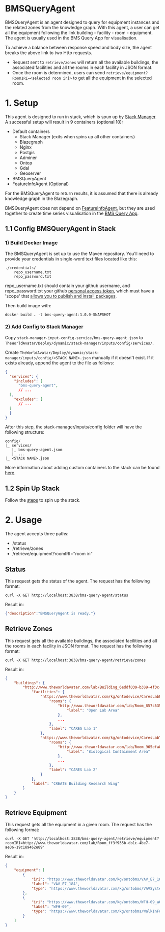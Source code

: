 # BMSQueryAgent
BMSQueryAgent is an agent designed to query for equipment instances and the related zones from the knowledge graph.
With this agent, a user can get all the equipment following the link building - facility - room - equipment. The agent is usually used in the BMS Query App for visualisation.

To achieve a balance between response speed and body size, the agent breaks the above link to two Http requests. 
- Request sent to `retrieve/zones` will return all the available buildings, the associated facilities and all the rooms in each facility in JSON format. 
- Once the room is determined, users can send `retrieve/equipment?RoomIRI=<selected room iri>` to get all the equipment in the selected room.

# 1. Setup
This agent is designed to run in stack, which is spun up by [Stack Manager](https://github.com/cambridge-cares/TheWorldAvatar/tree/main/Deploy/stacks/dynamic/stack-manager). 
A successful setup will result in 9 containers (optional 10):
- Default containers
  - Stack Manager (exits when spins up all other containers)
  - Blazegraph
  - Nginx
  - Postgis
  - Adminer
  - Ontop
  - Gdal
  - Geoserver
- BMSQueryAgent
- FeatureInfoAgent (Optional)

For the BMSQueryAgent to return results, it is assumed that there is already knowledge graph in the Blazegraph.

[comment]: # (TODO: fix the app's name and ref link once done with the app dev )

BMSQueryAgent does not depend on [FeatureInfoAgent](https://github.com/cambridge-cares/TheWorldAvatar/tree/main/Agents/FeatureInfoAgent), but they are used together to create time series visualisation in the [BMS Query App](https://github.com/cambridge-cares/TheWorldAvatar/tree/1502-android-app-for-data-visualisation/Apps/BMSQueryApp).

## 1.1 Config BMSQueryAgent in Stack
### 1) Build Docker Image
[comment]: # (TODO: the image is supposed to be pushed to the registry)
The BMSQueryAgent is set up to use the Maven repository. You'll need to provide your credentials in single-word text files located like this:
```
./credentials/
    repo_username.txt
    repo_password.txt
```
repo_username.txt should contain your github username, and repo_password.txt your github [personal access token](https://docs.github.com/en/github/authenticating-to-github/creating-a-personal-access-token),
which must have a 'scope' that [allows you to publish and install packages](https://docs.github.com/en/packages/working-with-a-github-packages-registry/working-with-the-apache-maven-registry#authenticating-to-github-packages).

Then build image with:
```
docker build . -t bms-query-agent:1.0.0-SNAPSHOT
```

### 2) Add Config to Stack Manager
Copy `stack-manager-input-config-service/bms-query-agent.json` to `TheWorldAvatar/Deploy/dynamic/stack-manager/inputs/config/services/`.

Create `TheWorldAvatar/Deploy/dynamic/stack-manager/inputs/config/<STACK NAME>.json` manually if it doesn't exist. If it exists already, append the agent to the file as follows:
```json
{
  "services": {
    "includes": [
      "bms-query-agent",
      // ...
  ],
    "excludes": [
      // ...
  ]
  }
}
```

After this step, the stack-manager/inputs/config folder will have the following structure:
```
config/
|_ services/
   |_ bms-query-agent.json
   |_ ...
|_ <STACK NAME>.json
```
More information about adding custom containers to the stack can be found [here](https://github.com/cambridge-cares/TheWorldAvatar/tree/main/Deploy/stacks/dynamic/stack-manager#adding-custom-containers).

## 1.2 Spin Up Stack
Follow the [steps](https://github.com/cambridge-cares/TheWorldAvatar/tree/main/Deploy/stacks/dynamic/stack-manager#spinning-up-a-stack) to spin up the stack. 

# 2. Usage
The agent accepts three paths:
- /status
- /retrieve/zones
- /retrieve/equipment?roomIRI="room iri"

## Status
This request gets the status of the agent. The request has the following format:
```
curl -X GET http://localhost:3838/bms-query-agent/status
```

Result in:
```json
{"description":"BMSQueryAgent is ready."}
```

## Retrieve Zones
This request gets all the available buildings, the associated facilities and all the rooms in each facility in JSON format. The request has the following format:
```
curl -X GET http://localhost:3838/bms-query-agent/retrieve/zones
```

Result in:
```json
{
    "buildings": {
        "http://www.theworldavatar.com/lab/Building_6eddf039-b309-4f3c-854a-93ef0891f646": {
            "facilities": {
                "https://www.theworldavatar.com/kg/ontodevice/CaresLabOne": {
                    "rooms": {
                        "http://www.theworldavatar.com/lab/Room_857c535d-f065-4baf-b153-85c8b63f5541": {
                            "label": "Open Lab Area"
                        },
                        ...
                    },
                    "label": "CARES Lab 1"
                },
                "https://www.theworldavatar.com/kg/ontodevice/CaresLabTwo": {
                    "rooms": {
                        "http://www.theworldavatar.com/lab/Room_965efa84-0689-4d8e-bbf6-af771f2b2b8d": {
                            "label": "Biological Containment Area"
                        },
                        ...
                    },
                    "label": "CARES Lab 2"
                }
            },
            "label": "CREATE Building Research Wing"
        }
    }
}
```

## Retrieve Equipment
This request gets all the equipment in a given room. The request has the following format:
```
curl -X GET 'http://localhost:3838/bms-query-agent/retrieve/equipment?roomIRI=http://www.theworldavatar.com/lab/Room_ff3f935b-db1c-4be7-ae06-19c189462e89'
```

Result in:
```json
{
    "equipment": [
        {
            "iri": "https://www.theworldavatar.com/kg/ontobms/VAV_E7_18A_4a7bd117-e475-404a-b6bd-f165a5e9c9ec",
            "label": "VAV_E7_18A",
            "type": "https://www.theworldavatar.com/kg/ontobms/VAVSystem"
        },
        {
            "iri": "https://www.theworldavatar.com/kg/ontobms/WFH-09_a0ca17b8-19dd-4a4e-8005-316277539071",
            "label": "WFH-09",
            "type": "https://www.theworldavatar.com/kg/ontobms/WalkInFumeHood"
        }
    ]
}
```
